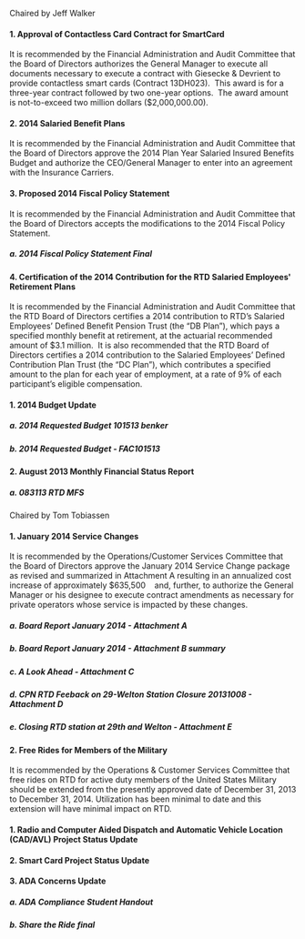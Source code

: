 Chaired by Jeff Walker

#### 1. Approval of Contactless Card Contract for SmartCard

It is recommended by the Financial Administration and Audit Committee that the Board of Directors authorizes the General Manager to execute all documents necessary to execute a contract with Giesecke & Devrient to provide contactless smart cards (Contract 13DH023).  This award is for a three-year contract followed by two one-year options.  The award amount is not-to-exceed two million dollars ($2,000,000.00).

#### 2. 2014 Salaried Benefit Plans

It is recommended by the Financial Administration and Audit Committee that the Board of Directors approve the 2014 Plan Year Salaried Insured Benefits Budget and authorize the CEO/General Manager to enter into an agreement with the Insurance Carriers.

#### 3. Proposed 2014 Fiscal Policy Statement

It is recommended by the Financial Administration and Audit Committee that the Board of Directors accepts the modifications to the 2014 Fiscal Policy Statement.

##### a. 2014 Fiscal Policy Statement Final

#### 4. Certification of the 2014 Contribution for the RTD Salaried Employees' Retirement Plans

It is recommended by the Financial Administration and Audit Committee that the RTD Board of Directors certifies a 2014 contribution to RTD’s Salaried Employees’ Defined Benefit Pension Trust (the “DB Plan”), which pays a specified monthly benefit at retirement, at the actuarial recommended amount of $3.1 million.  It is also recommended that the RTD Board of Directors certifies a 2014 contribution to the Salaried Employees’ Defined Contribution Plan Trust (the “DC Plan”), which contributes a specified amount to the plan for each year of employment, at a rate of 9% of each participant’s eligible compensation.

#### 1. 2014 Budget Update

##### a. 2014 Requested Budget 101513 benker

##### b. 2014 Requested Budget - FAC101513

#### 2. August 2013 Monthly Financial Status Report

##### a. 083113 RTD MFS

Chaired by Tom Tobiassen

#### 1. January 2014 Service Changes

It is recommended by the Operations/Customer Services Committee that the Board of Directors approve the January 2014 Service Change package as revised and summarized in Attachment A resulting in an annualized cost increase of approximately $635,500    and, further, to authorize the General Manager or his designee to execute contract amendments as necessary for private operators whose service is impacted by these changes.

##### a. Board Report January 2014 - Attachment A

##### b. Board Report January 2014 - Attachment B summary

##### c. A Look Ahead - Attachment C

##### d. CPN RTD Feeback on 29-Welton Station Closure 20131008 - Attachment D

##### e. Closing RTD station at 29th and Welton - Attachment E

#### 2. Free Rides for Members of the Military

It is recommended by the Operations & Customer Services Committee that free rides on RTD for active duty members of the United States Military should be extended from the presently approved date of December 31, 2013 to December 31, 2014. Utilization has been minimal to date and this extension will have minimal impact on RTD.

#### 1. Radio and Computer Aided Dispatch and Automatic Vehicle Location (CAD/AVL) Project Status Update

#### 2. Smart Card Project Status Update

#### 3. ADA Concerns Update

##### a. ADA Compliance Student Handout

##### b. Share the Ride final